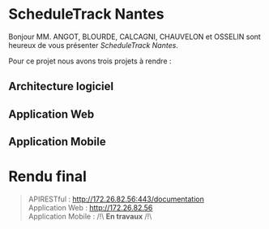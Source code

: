 # ScheduleTrack Nantes

Bonjour MM. ANGOT, BLOURDE, CALCAGNI, CHAUVELON et OSSELIN sont heureux de vous présenter *ScheduleTrack Nantes*.

Pour ce projet nous avons trois projets à rendre : 

## Architecture logiciel

## Application Web 

## Application Mobile

# Rendu final

> APIRESTful : http://172.26.82.56:443/documentation <br/>
> Application Web : http://172.26.82.56 <br/>
> Application Mobile : /!\ **En travaux** /!\
